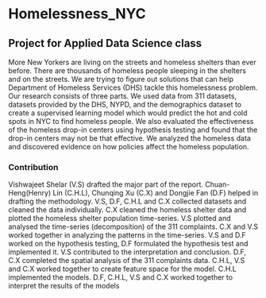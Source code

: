 # Homelessness_NYC
## Project for Applied Data Science class

More New Yorkers are living on the streets and homeless shelters than ever before. There are thousands of homeless people sleeping in the shelters and on the streets. We are trying to figure out solutions that can help Department of Homeless Services (DHS) tackle this homelessness problem. Our research consists of three parts. We used data from 311 datasets, datasets provided by the DHS, NYPD, and the demographics dataset to create a supervised learning model which would predict the hot and cold spots in NYC to find homeless people. We also evaluated the effectiveness of the homeless drop-in centers using hypothesis testing and found that the drop-in centers may not be that effective. We analyzed the homeless data and discovered evidence on how policies affect the homeless population.

### Contribution 

Vishwajeet Shelar (V.S) drafted the major part of the report. Chuan-Heng(Henry) Lin (C.H.L), Chunqing Xu (C.X) and Dongjie Fan (D.F) helped in drafting the methodology.
V.S, D.F, C.H.L and C.X collected datasets and cleaned the data individually. C.X cleaned the homeless shelter data and plotted the homeless shelter population time-series. V.S plotted and analysed the time-series (decomposition) of the 311 complaints. C.X and V.S worked together in analyzing the patterns in the time-series.
V.S and D.F worked on the hypothesis testing, D.F formulated the hypothesis test and implemented it. V.S contributed to the interpretation and conclusion.
D.F, C.X completed the spatial analysis of the 311 complaints data. C.H.L, V.S and C.X worked together to create feature space for the model. C.H.L implemented the models. D.F, C.H.L, V.S and C.X worked together to interpret the results of the models
